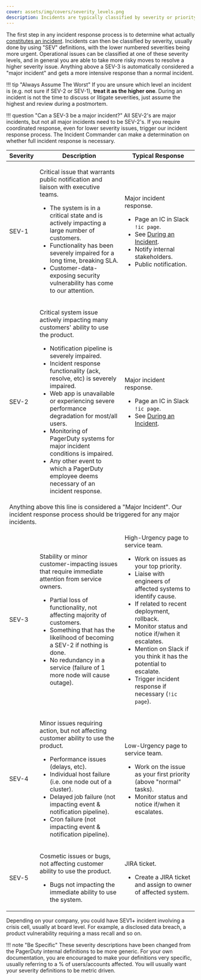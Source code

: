 ```yaml
---
cover: assets/img/covers/severity_levels.png
description: Incidents are typically classified by severity or priority. At PagerDuty we use 'SEV' levels, with lower numbered severities being more urgent. Operational issues can be classified at one of these severity levels, and in general you are able to take more risky moves to resolve a higher severity issue.
---
```

The first step in any incident response process is to determine what actually [constitutes an incident](../before/what_is_an_incident.md). Incidents can then be classified by severity, usually done by using "SEV" definitions, with the lower numbered severities being more urgent. Operational issues can be classified at one of these severity levels, and in general you are able to take more risky moves to resolve a higher severity issue. Anything above a SEV-3 is automatically considered a "major incident" and gets a more intensive response than a normal incident.

!!! tip "Always Assume The Worst"
     If you are unsure which level an incident is (e.g. not sure if SEV-2 or SEV-1), **treat it as the higher one**. During an incident is not the time to discuss or litigate severities, just assume the highest and review during a postmortem.

!!! question "Can a SEV-3 be a major incident?"
     All SEV-2's are major incidents, but not all major incidents need to be SEV-2's. If you require coordinated response, even for lower severity issues, trigger our incident response process. The Incident Commander can make a determination on whether full incident response is necessary.

<table class="custom-table">
  <thead>
    <tr>
      <th class="sev">Severity</th>
      <th>Description</th>
      <th>Typical Response</th>
    </tr>
  </thead>
  <tbody>
    <tr>
      <td class="sev-1">SEV-1</td>
      <td>
        <p class="intent">Critical issue that warrants public notification and liaison with executive teams.</p>
        <ul>
          <li>The system is in a critical state and is actively impacting a large number of customers.</li>
          <li>Functionality has been severely impaired for a long time, breaking SLA.</li>
          <li>Customer-data-exposing security vulnerability has come to our attention.</li>
        </ul>
      </td>
      <td>
        <p class="response">Major incident response.</p>
        <ul>
          <li>Page an IC in Slack <code>!ic page</code>.</li>
          <li>See <a href="/during/during_an_incident">During an Incident</a>.</li>
          <li>Notify internal stakeholders.</li>
          <li>Public notification.</li>
        </ul>
      </td>
    </tr>
    <tr>
      <td class="sev-2">SEV-2</td>
      <td>
        <p class="intent">Critical system issue actively impacting many customers' ability to use the product.</p>
        <ul>
          <li>Notification pipeline is severely impaired.</li>
          <li>Incident response functionality (ack, resolve, etc) is severely impaired.</li>
          <li>Web app is unavailable or experiencing severe performance degradation for most/all users.</li>
          <li>Monitoring of PagerDuty systems for major incident conditions is impaired.</li>
          <li>Any other event to which a PagerDuty employee deems necessary of an incident response.</li>
        </ul>
      </td>
      <td>
        <p class="response">Major incident response.</p>
        <ul>
          <li>Page an IC in Slack <code>!ic page</code>.</li>
          <li>See <a href="/during/during_an_incident">During an Incident</a>.</li>
        </ul>
    </tr>
    <tr>
      <td class="warning" colspan="3">Anything above this line is considered a "Major Incident". Our incident response process should be triggered for any major incidents.</td>
    </tr>
    <tr>
      <td class="sev-3">SEV-3</td>
      <td>
        <p class="intent">Stability or minor customer-impacting issues that require immediate attention from service owners.</p>
        <ul>
          <li>Partial loss of functionality, not affecting majority of customers.</li>
          <li>Something that has the likelihood of becoming a SEV-2 if nothing is done.</li>
          <li>No redundancy in a service (failure of 1 more node will cause outage).</li>
        </ul>
      </td>
      <td>
        <p class="response">High-Urgency page to service team.</p>
        <ul>
          <li>Work on issues as your top priority.</li>
          <li>Liaise with engineers of affected systems to identify cause.</li>
          <li>If related to recent deployment, rollback.</li>
          <li>Monitor status and notice if/when it escalates.</li>
          <li>Mention on Slack if you think it has the potential to escalate.</li>
          <li>Trigger incident response if necessary (<code>!ic page</code>).</li>
        </ul>
      </td>
    </tr>
    <tr>
      <td class="sev-4">SEV-4</td>
      <td>
        <p class="intent">Minor issues requiring action, but not affecting customer ability to use the product.</p>
        <ul>
          <li>Performance issues (delays, etc).</li>
          <li>Individual host failure (i.e. one node out of a cluster).</li>
          <li>Delayed job failure (not impacting event & notification pipeline).</li>
          <li>Cron failure (not impacting event & notification pipeline).</li>
        </ul>
      </td>
      <td>
        <p class="response">Low-Urgency page to service team.</p>
        <ul>
          <li>Work on the issue as your first priority (above "normal" tasks).</li>
          <li>Monitor status and notice if/when it escalates.</li>
        </ul>
      </td>
    </tr>
    <tr>
      <td class="sev-5">SEV-5</td>
      <td>
        <p class="intent">Cosmetic issues or bugs, not affecting customer ability to use the product.</p>
        <ul>
          <li>Bugs not impacting the immediate ability to use the system.</li>
        </ul>
      </td>
      <td>
        <p class="response">JIRA ticket.</p>
        <ul>
          <li>Create a JIRA ticket and assign to owner of affected system.</li>
        </ul>
      </td>
    </tr>
  </tbody>
</table>

Depending on your company, you could have SEV1+ incident involving a crisis cell, usually at board level. For example, a disclosed data breach, a product vulnerability requiring a mass recall and so on.

!!! note "Be Specific"
    These severity descriptions have been changed from the PagerDuty internal definitions to be more generic. For your own documentation, you are encouraged to make your definitions very specific, usually referring to a % of users/accounts affected. You will usually want your severity definitions to be metric driven.
